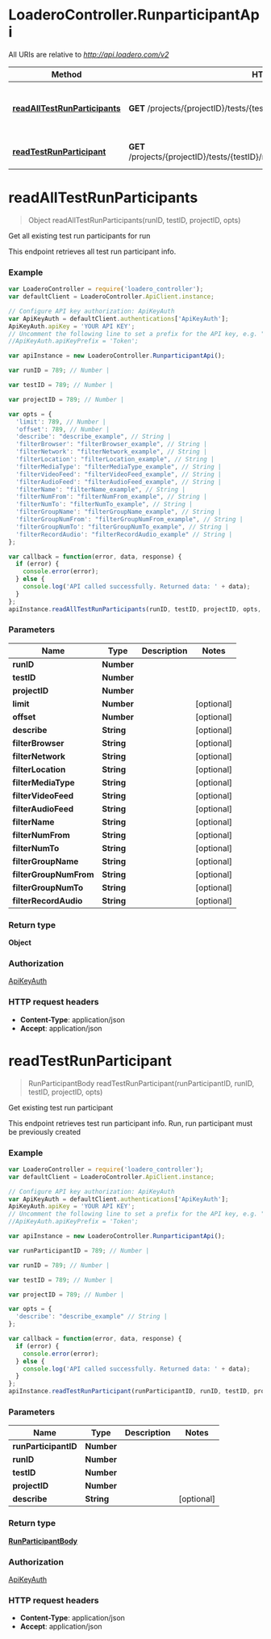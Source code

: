 # LoaderoController.RunparticipantApi

All URIs are relative to *http://api.loadero.com/v2*

Method | HTTP request | Description
------------- | ------------- | -------------
[**readAllTestRunParticipants**](RunparticipantApi.md#readAllTestRunParticipants) | **GET** /projects/{projectID}/tests/{testID}/runs/{runID}/participants/ | Get all existing test run participants for run
[**readTestRunParticipant**](RunparticipantApi.md#readTestRunParticipant) | **GET** /projects/{projectID}/tests/{testID}/runs/{runID}/participants/{runParticipantID}/ | Get existing test run participant


<a name="readAllTestRunParticipants"></a>
# **readAllTestRunParticipants**
> Object readAllTestRunParticipants(runID, testID, projectID, opts)

Get all existing test run participants for run

This endpoint retrieves all test run participant info.

### Example
```javascript
var LoaderoController = require('loadero_controller');
var defaultClient = LoaderoController.ApiClient.instance;

// Configure API key authorization: ApiKeyAuth
var ApiKeyAuth = defaultClient.authentications['ApiKeyAuth'];
ApiKeyAuth.apiKey = 'YOUR API KEY';
// Uncomment the following line to set a prefix for the API key, e.g. "Token" (defaults to null)
//ApiKeyAuth.apiKeyPrefix = 'Token';

var apiInstance = new LoaderoController.RunparticipantApi();

var runID = 789; // Number | 

var testID = 789; // Number | 

var projectID = 789; // Number | 

var opts = { 
  'limit': 789, // Number | 
  'offset': 789, // Number | 
  'describe': "describe_example", // String | 
  'filterBrowser': "filterBrowser_example", // String | 
  'filterNetwork': "filterNetwork_example", // String | 
  'filterLocation': "filterLocation_example", // String | 
  'filterMediaType': "filterMediaType_example", // String | 
  'filterVideoFeed': "filterVideoFeed_example", // String | 
  'filterAudioFeed': "filterAudioFeed_example", // String | 
  'filterName': "filterName_example", // String | 
  'filterNumFrom': "filterNumFrom_example", // String | 
  'filterNumTo': "filterNumTo_example", // String | 
  'filterGroupName': "filterGroupName_example", // String | 
  'filterGroupNumFrom': "filterGroupNumFrom_example", // String | 
  'filterGroupNumTo': "filterGroupNumTo_example", // String | 
  'filterRecordAudio': "filterRecordAudio_example" // String | 
};

var callback = function(error, data, response) {
  if (error) {
    console.error(error);
  } else {
    console.log('API called successfully. Returned data: ' + data);
  }
};
apiInstance.readAllTestRunParticipants(runID, testID, projectID, opts, callback);
```

### Parameters

Name | Type | Description  | Notes
------------- | ------------- | ------------- | -------------
 **runID** | **Number**|  | 
 **testID** | **Number**|  | 
 **projectID** | **Number**|  | 
 **limit** | **Number**|  | [optional] 
 **offset** | **Number**|  | [optional] 
 **describe** | **String**|  | [optional] 
 **filterBrowser** | **String**|  | [optional] 
 **filterNetwork** | **String**|  | [optional] 
 **filterLocation** | **String**|  | [optional] 
 **filterMediaType** | **String**|  | [optional] 
 **filterVideoFeed** | **String**|  | [optional] 
 **filterAudioFeed** | **String**|  | [optional] 
 **filterName** | **String**|  | [optional] 
 **filterNumFrom** | **String**|  | [optional] 
 **filterNumTo** | **String**|  | [optional] 
 **filterGroupName** | **String**|  | [optional] 
 **filterGroupNumFrom** | **String**|  | [optional] 
 **filterGroupNumTo** | **String**|  | [optional] 
 **filterRecordAudio** | **String**|  | [optional] 

### Return type

**Object**

### Authorization

[ApiKeyAuth](../README.md#ApiKeyAuth)

### HTTP request headers

 - **Content-Type**: application/json
 - **Accept**: application/json

<a name="readTestRunParticipant"></a>
# **readTestRunParticipant**
> RunParticipantBody readTestRunParticipant(runParticipantID, runID, testID, projectID, opts)

Get existing test run participant

This endpoint retrieves test run participant info. Run, run participant must be previously created

### Example
```javascript
var LoaderoController = require('loadero_controller');
var defaultClient = LoaderoController.ApiClient.instance;

// Configure API key authorization: ApiKeyAuth
var ApiKeyAuth = defaultClient.authentications['ApiKeyAuth'];
ApiKeyAuth.apiKey = 'YOUR API KEY';
// Uncomment the following line to set a prefix for the API key, e.g. "Token" (defaults to null)
//ApiKeyAuth.apiKeyPrefix = 'Token';

var apiInstance = new LoaderoController.RunparticipantApi();

var runParticipantID = 789; // Number | 

var runID = 789; // Number | 

var testID = 789; // Number | 

var projectID = 789; // Number | 

var opts = { 
  'describe': "describe_example" // String | 
};

var callback = function(error, data, response) {
  if (error) {
    console.error(error);
  } else {
    console.log('API called successfully. Returned data: ' + data);
  }
};
apiInstance.readTestRunParticipant(runParticipantID, runID, testID, projectID, opts, callback);
```

### Parameters

Name | Type | Description  | Notes
------------- | ------------- | ------------- | -------------
 **runParticipantID** | **Number**|  | 
 **runID** | **Number**|  | 
 **testID** | **Number**|  | 
 **projectID** | **Number**|  | 
 **describe** | **String**|  | [optional] 

### Return type

[**RunParticipantBody**](RunParticipantBody.md)

### Authorization

[ApiKeyAuth](../README.md#ApiKeyAuth)

### HTTP request headers

 - **Content-Type**: application/json
 - **Accept**: application/json

